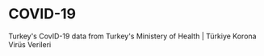 # COVID-19
Turkey's CovID-19 data from Turkey's Ministery of Health | Türkiye Korona Virüs Verileri
